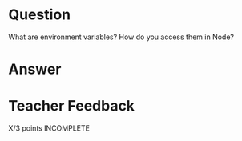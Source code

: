 # Question

What are environment variables? How do you access them in Node?

# Answer

# Teacher Feedback

X/3 points
INCOMPLETE